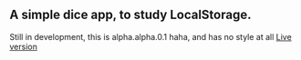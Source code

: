## A simple dice app, to study LocalStorage.
Still in development, this is alpha.alpha.0.1 haha, and has no style at all 
[Live version]()